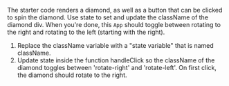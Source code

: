 The starter code renders a diamond, as well as a button that can be clicked to spin the diamond. Use state to set and update the className of the diamond div. When you're done, this `App` should toggle between rotating to the right and rotating to the left (starting with the right).

1. Replace the className variable with a "state variable" that is named className.
2. Update state inside the function handleClick so the className of the diamond toggles between 'rotate-right' and 'rotate-left'. On first click, the diamond should rotate to the right.
